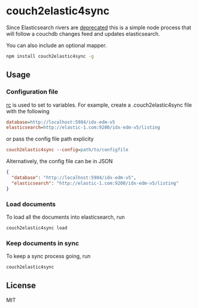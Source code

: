 # couch2elastic4sync

Since Elasticsearch rivers are [deprecated](https://www.elastic.co/blog/deprecating-rivers) this
is a simple node process that will follow a couchdb changes feed and updates elasticsearch.

You can also include an optional mapper.

```sh
npm install couch2elastic4sync -g
```

## Usage

### Configuration file

[rc](http://npm.im/rc) is used to set to variables. For example, create a .couch2elastic4sync file with the following
```ini
database=http://localhost:5984/idx-edm-v5
elasticsearch=http://elastic-1.com:9200/idx-edm-v5/listing
```

or pass the config file path explicity
```ini
couch2elastic4sync --config=path/to/configfile
```

Alternatively, the config file can be in JSON
```json
{
  "database": "http://localhost:5984/idx-edm-v5",
  "elasticsearch": "http://elastic-1.com:9200/idx-edm-v5/listing"
}
```

### Load documents

To load all the documents into elasticsearch, run
```sh
couch2elastic4sync load
```

### Keep documents in sync

To keep a sync process going, run
```sh
couch2elastic4sync
```

## License

MIT

